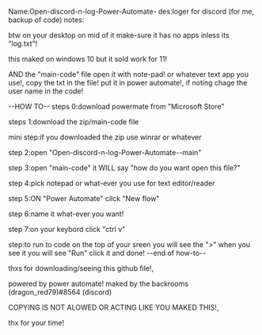 Name:Open-discord-n-log-Power-Automate-
des:loger for discord (for me, backup of code)
notes:

btw on your desktop on mid of it make-sure it has no apps inless its "log.txt"!

this maked on windows 10 but it sold work for 11!

AND the "main-code" file open it with note-pad! or whatever text app you use!, copy the txt in the file! put it in power automate!, if noting chage the user name in the code!


--HOW TO--
steps 0:download powermate from "Microsoft Store"

steps 1:download the zip/main-code file

mini step:if you downloaded the zip use winrar or whatever

step 2:open "Open-discord-n-log-Power-Automate--main"

step 3:open "main-code" it WILL say "how do you want open this file?"

step 4:pick notepad or what-ever you use for text editor/reader

step 5:ON "Power Automate" cilck "New flow"

step 6:name it what-ever you want!

step 7:on your keybord click "ctrl v"

step:to run to code on the top of your sreen you will see the ">" when you see it you will see "Run" click it and done!
--end of how-to--

thxs for downloading/seeing this github file!,

powered by power automate!
maked by the backrooms (dragon_red79)#8564 (discord)

COPYING IS NOT ALOWED OR ACTING LIKE YOU MAKED THIS!,

thx for your time!
